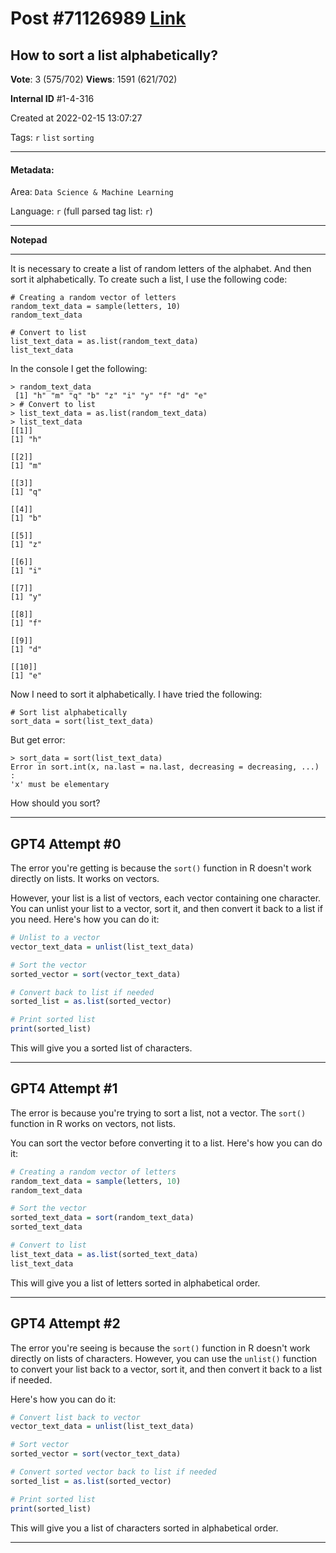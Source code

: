 
# Post \#71126989 [Link](https://stackoverflow.com/questions/71126989/)

## How to sort a list alphabetically?

**Vote**: 3 (575/702) **Views**: 1591 (621/702) 

**Internal ID** \#1-4-316

Created at 2022-02-15 13:07:27

Tags: `r` `list` `sorting`

----------

#### Metadata:

Area: `Data Science & Machine Learning`

Language: `r` (full parsed tag list: `r`)

----------

**Notepad**


----------

It is necessary to create a list of random letters of the alphabet. And then sort it alphabetically. To create such a list, I use the following code:
```
# Creating a random vector of letters
random_text_data = sample(letters, 10)
random_text_data

# Convert to list
list_text_data = as.list(random_text_data)
list_text_data
```

In the console I get the following:
```
> random_text_data
 [1] "h" "m" "q" "b" "z" "i" "y" "f" "d" "e"
> # Convert to list
> list_text_data = as.list(random_text_data)
> list_text_data
[[1]]
[1] "h"

[[2]]
[1] "m"

[[3]]
[1] "q"

[[4]]
[1] "b"

[[5]]
[1] "z"

[[6]]
[1] "i"

[[7]]
[1] "y"

[[8]]
[1] "f"

[[9]]
[1] "d"

[[10]]
[1] "e"
```

Now I need to sort it alphabetically. I have tried the following:
```
# Sort list alphabetically
sort_data = sort(list_text_data)
```

But get error:
```
> sort_data = sort(list_text_data)
Error in sort.int(x, na.last = na.last, decreasing = decreasing, ...) : 
'x' must be elementary
```

How should you sort?


----------
        
## GPT4 Attempt \#0

The error you're getting is because the `sort()` function in R doesn't work directly on lists. It works on vectors. 

However, your list is a list of vectors, each vector containing one character. You can unlist your list to a vector, sort it, and then convert it back to a list if you need. Here's how you can do it:

```R
# Unlist to a vector
vector_text_data = unlist(list_text_data)

# Sort the vector
sorted_vector = sort(vector_text_data)

# Convert back to list if needed
sorted_list = as.list(sorted_vector)

# Print sorted list
print(sorted_list)
```

This will give you a sorted list of characters.

--------

## GPT4 Attempt \#1

The error is because you're trying to sort a list, not a vector. The `sort()` function in R works on vectors, not lists. 

You can sort the vector before converting it to a list. Here's how you can do it:

```r
# Creating a random vector of letters
random_text_data = sample(letters, 10)
random_text_data

# Sort the vector
sorted_text_data = sort(random_text_data)
sorted_text_data

# Convert to list
list_text_data = as.list(sorted_text_data)
list_text_data
```

This will give you a list of letters sorted in alphabetical order.

--------

## GPT4 Attempt \#2

The error you're seeing is because the `sort()` function in R doesn't work directly on lists of characters. However, you can use the `unlist()` function to convert your list back to a vector, sort it, and then convert it back to a list if needed.

Here's how you can do it:

```r
# Convert list back to vector
vector_text_data = unlist(list_text_data)

# Sort vector
sorted_vector = sort(vector_text_data)

# Convert sorted vector back to list if needed
sorted_list = as.list(sorted_vector)

# Print sorted list
print(sorted_list)
```

This will give you a list of characters sorted in alphabetical order.

--------
